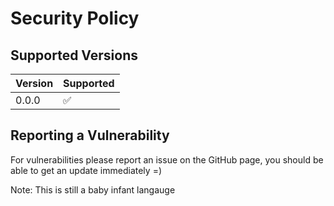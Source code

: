 # Security Policy

## Supported Versions

| Version | Supported          |
| ------- | ------------------ |
| 0.0.0   | :white_check_mark: |

## Reporting a Vulnerability

For vulnerabilities please report an issue on the GitHub page,
you should be able to get an update immediately =)

Note: This is still a baby infant langauge
